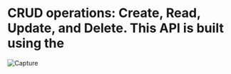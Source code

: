# CRUD operations: Create, Read, Update, and Delete. This API is built using the
![Capture](https://github.com/Abhijrathod/GO-CRUD-API/assets/54209169/4f0aa923-fbc1-4a2b-9438-9539e31d1d83)
